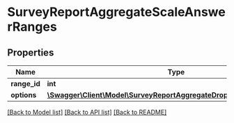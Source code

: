 # SurveyReportAggregateScaleAnswerRanges

## Properties
Name | Type | Description | Notes
------------ | ------------- | ------------- | -------------
**range_id** | **int** |  | 
**options** | [**\Swagger\Client\Model\SurveyReportAggregateDropdownAnswerOptions[]**](SurveyReportAggregateDropdownAnswerOptions.md) |  | 

[[Back to Model list]](../README.md#documentation-for-models) [[Back to API list]](../README.md#documentation-for-api-endpoints) [[Back to README]](../README.md)


